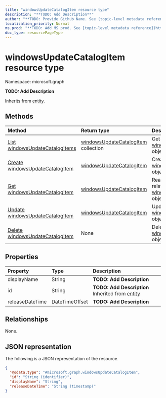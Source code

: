 ```yaml
---
title: "windowsUpdateCatalogItem resource type"
description: "**TODO: Add Description**"
author: "**TODO: Provide Github Name. See [topic-level metadata reference](https://msgo.azurewebsites.net/add/document/guidelines/metadata.html#topic-level-metadata)**"
localization_priority: Normal
ms.prod: "**TODO: Add MS prod. See [topic-level metadata reference](https://msgo.azurewebsites.net/add/document/guidelines/metadata.html#topic-level-metadata)**"
doc_type: resourcePageType
---
```


# windowsUpdateCatalogItem resource type

Namespace: microsoft.graph

**TODO: Add Description**


Inherits from [entity](../resources/entity.md).

## Methods
|Method|Return type|Description|
|:---|:---|:---|
|[List windowsUpdateCatalogItems](../api/intune-windowsupdatecatalogitem-list.md)|[windowsUpdateCatalogItem](../resources/intune-windowsupdatecatalogitem.md) collection|Get a list of the [windowsUpdateCatalogItem](../resources/windowsupdatecatalogitem.md) objects and their properties.|
|[Create windowsUpdateCatalogItem](../api/intune-windowsupdatecatalogitem-create.md)|[windowsUpdateCatalogItem](../resources/intune-windowsupdatecatalogitem.md)|Create a new [windowsUpdateCatalogItem](../resources/intune-windowsupdatecatalogitem.md) object.|
|[Get windowsUpdateCatalogItem](../api/intune-windowsupdatecatalogitem-get.md)|[windowsUpdateCatalogItem](../resources/intune-windowsupdatecatalogitem.md)|Read the properties and relationships of a [windowsUpdateCatalogItem](../resources/intune-windowsupdatecatalogitem.md) object.|
|[Update windowsUpdateCatalogItem](../api/intune-windowsupdatecatalogitem-update.md)|[windowsUpdateCatalogItem](../resources/intune-windowsupdatecatalogitem.md)|Update the properties of a [windowsUpdateCatalogItem](../resources/intune-windowsupdatecatalogitem.md) object.|
|[Delete windowsUpdateCatalogItem](../api/intune-windowsupdatecatalogitem-delete.md)|None|Deletes a [windowsUpdateCatalogItem](../resources/intune-windowsupdatecatalogitem.md) object.|

## Properties
|Property|Type|Description|
|:---|:---|:---|
|displayName|String|**TODO: Add Description**|
|id|String|**TODO: Add Description** Inherited from [entity](../resources/entity.md)|
|releaseDateTime|DateTimeOffset|**TODO: Add Description**|

## Relationships
None.

## JSON representation
The following is a JSON representation of the resource.
<!-- {
  "blockType": "resource",
  "keyProperty": "id",
  "@odata.type": "microsoft.graph.windowsUpdateCatalogItem",
  "baseType": "microsoft.graph.entity",
  "openType": false
}
-->
``` json
{
  "@odata.type": "#microsoft.graph.windowsUpdateCatalogItem",
  "id": "String (identifier)",
  "displayName": "String",
  "releaseDateTime": "String (timestamp)"
}
```

